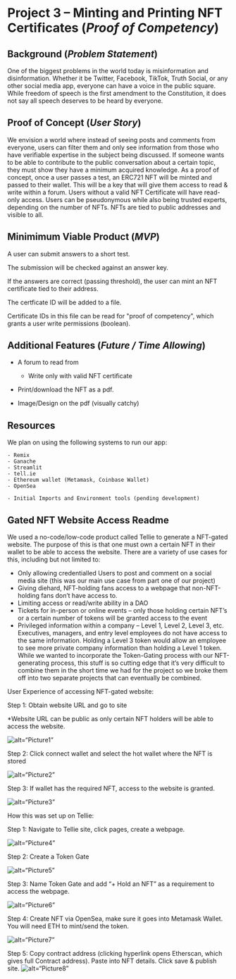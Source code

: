 # Project 3 – Minting and Printing NFT Certificates (*Proof of Competency*)

## Background (*Problem Statement*)

One of the biggest problems in the world today is misinformation and disinformation. Whether it be Twitter, Facebook, TikTok, Truth Social, or any other social media app, everyone can have a voice in the public square. While freedom of speech is the first amendment to the Constitution, it does not say all speech deserves to be heard by everyone. 

## Proof of Concept (*User Story*)

We envision a world where instead of seeing posts and comments from everyone, users can filter them and only see information from those who have verifiable expertise in the subject being discussed. If someone wants to be able to contribute to the public conversation about a certain topic, they must show they have a minimum acquired knowledge. As a proof of concept, once a user passes a test, an ERC721 NFT will be minted and passed to their wallet. This will be a key that will give them access to read & write within a forum. Users without a valid NFT Certificate will have  read-only access. Users can be pseudonymous while also being trusted experts, depending on the number of NFTs. NFTs are tied to public addresses and visible to all.

## Minimimum Viable Product (*MVP*)

A user can submit answers to a short test.

The submission will be checked against an answer key.

If the answers are correct (passing threshold), the user can mint an NFT certificate tied to their address.

The certficate ID will be added to a file.

Certificate IDs in this file can be read for "proof of competency", which grants a user write permissions (boolean).

## Additional Features (*Future / Time Allowing*)

- A forum to read from

	- Write only with valid NFT certificate

- Print/download the NFT as a pdf.

- Image/Design on the pdf (visually catchy)

## Resources

We plan on using the following systems to run our app:

	- Remix
	- Ganache
	- Streamlit
	- tell.ie
	- Ethereum wallet (Metamask, Coinbase Wallet)
	- OpenSea

	- Initial Imports and Environment tools (pending development)

## Gated NFT Website Access Readme

We used a no-code/low-code product called Tellie to generate a NFT-gated website. The purpose of this is that one must own a certain NFT in their wallet to be able to access the website. There are a variety of use cases for this, including but not limited to:

-	Only allowing credentialled Users to post and comment on a social media site (this was our main use case from part one of our project)
-	Giving diehard, NFT-holding fans access to a webpage that non-NFT-holding fans don’t have access to.
-	Limiting access or read/write ability in a DAO
-	Tickets for in-person or online events – only those holding certain NFT’s or a certain number of tokens will be granted access to the event
-	Privileged information within a company – Level 1, Level 2, Level 3, etc. Executives, managers, and entry level employees do not have access to the same information. Holding a Level 3 token would allow an employee to see more private company information than holding a Level 1 token. 
While we wanted to incorporate the Token-Gating process with our NFT-generating process, this stuff is so cutting edge that it’s very difficult to combine them in the short time we had for the project so we broke them off into two separate projects that can eventually be combined. 

User Experience of accessing NFT-gated website:

Step 1: Obtain website URL and go to site

*Website URL can be public as only certain NFT holders will be able to access the website. 

![alt=“Picture1”](Images/Picture1.png)

Step 2: Click connect wallet and select the hot wallet where the NFT is stored

![alt=“Picture2”](Images/Picture2.png)

Step 3: If wallet has the required NFT, access to the website is granted. 


![alt=“Picture3”](Images/Picture3.png)

How this was set up on Tellie:

Step 1: Navigate to Tellie site, click pages, create a webpage. 

![alt=“Picture4”](Images/Picture4.png)

Step 2: Create a Token Gate

![alt=“Picture5”](Images/Picture5.png)

Step 3: Name Token Gate and add “+ Hold an NFT” as a requirement to access the webpage. 

![alt=“Picture6”](Images/Picture6.png)

Step 4: Create NFT via OpenSea, make sure it goes into Metamask Wallet. You will need ETH to mint/send the token.

![alt=“Picture7”](Images/Picture7.png)


Step 5: Copy contract address (clicking hyperlink opens Etherscan, which gives full Contract address). Paste into NFT details. Click save & publish site. 
![alt=“Picture8”](Images/Picture8.png)







